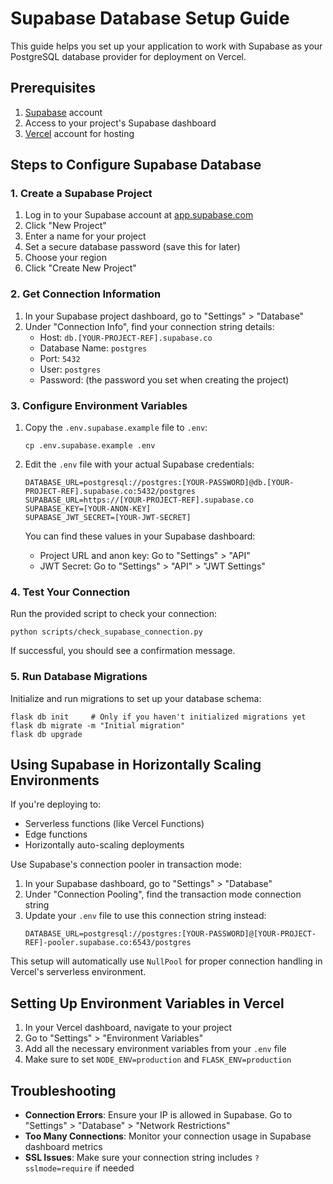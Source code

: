 # Supabase Database Setup Guide

This guide helps you set up your application to work with Supabase as your PostgreSQL database provider for deployment on Vercel.

## Prerequisites

1. [Supabase](https://supabase.com/) account
2. Access to your project's Supabase dashboard
3. [Vercel](https://vercel.com/) account for hosting

## Steps to Configure Supabase Database

### 1. Create a Supabase Project

1. Log in to your Supabase account at [app.supabase.com](https://app.supabase.com)
2. Click "New Project"
3. Enter a name for your project
4. Set a secure database password (save this for later)
5. Choose your region
6. Click "Create New Project"

### 2. Get Connection Information

1. In your Supabase project dashboard, go to "Settings" > "Database"
2. Under "Connection Info", find your connection string details:
   - Host: `db.[YOUR-PROJECT-REF].supabase.co`
   - Database Name: `postgres`
   - Port: `5432`
   - User: `postgres`
   - Password: (the password you set when creating the project)

### 3. Configure Environment Variables

1. Copy the `.env.supabase.example` file to `.env`:
   ```
   cp .env.supabase.example .env
   ```

2. Edit the `.env` file with your actual Supabase credentials:
   ```
   DATABASE_URL=postgresql://postgres:[YOUR-PASSWORD]@db.[YOUR-PROJECT-REF].supabase.co:5432/postgres
   SUPABASE_URL=https://[YOUR-PROJECT-REF].supabase.co
   SUPABASE_KEY=[YOUR-ANON-KEY]
   SUPABASE_JWT_SECRET=[YOUR-JWT-SECRET]
   ```

   You can find these values in your Supabase dashboard:
   - Project URL and anon key: Go to "Settings" > "API"
   - JWT Secret: Go to "Settings" > "API" > "JWT Settings"

### 4. Test Your Connection

Run the provided script to check your connection:

```
python scripts/check_supabase_connection.py
```

If successful, you should see a confirmation message.

### 5. Run Database Migrations

Initialize and run migrations to set up your database schema:

```
flask db init     # Only if you haven't initialized migrations yet
flask db migrate -m "Initial migration"
flask db upgrade
```

## Using Supabase in Horizontally Scaling Environments

If you're deploying to:
- Serverless functions (like Vercel Functions)
- Edge functions
- Horizontally auto-scaling deployments

Use Supabase's connection pooler in transaction mode:

1. In your Supabase dashboard, go to "Settings" > "Database" 
2. Under "Connection Pooling", find the transaction mode connection string
3. Update your `.env` file to use this connection string instead:
   ```
   DATABASE_URL=postgresql://postgres:[YOUR-PASSWORD]@[YOUR-PROJECT-REF]-pooler.supabase.co:6543/postgres
   ```

This setup will automatically use `NullPool` for proper connection handling in Vercel's serverless environment.

## Setting Up Environment Variables in Vercel

1. In your Vercel dashboard, navigate to your project
2. Go to "Settings" > "Environment Variables"
3. Add all the necessary environment variables from your `.env` file
4. Make sure to set `NODE_ENV=production` and `FLASK_ENV=production`

## Troubleshooting

- **Connection Errors**: Ensure your IP is allowed in Supabase. Go to "Settings" > "Database" > "Network Restrictions"
- **Too Many Connections**: Monitor your connection usage in Supabase dashboard metrics
- **SSL Issues**: Make sure your connection string includes `?sslmode=require` if needed 